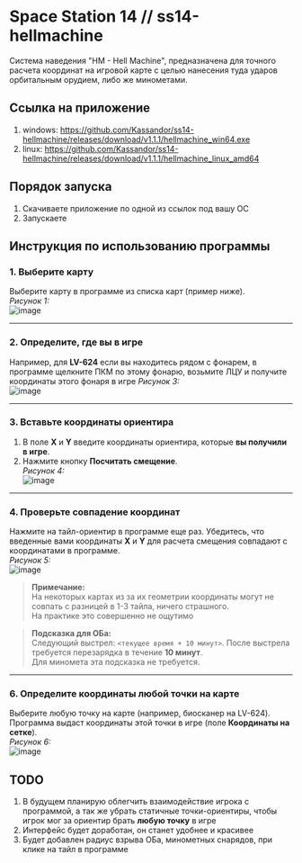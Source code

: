 # Space Station 14 // ss14-hellmachine
Система наведения "HM - Hell Machine", предназначена для точного расчета координат на игровой карте с целью нанесения туда ударов орбитальным орудием, либо же минометами.

## Ссылка на приложение
1. windows: https://github.com/Kassandor/ss14-hellmachine/releases/download/v1.1.1/hellmachine_win64.exe
2. linux: https://github.com/Kassandor/ss14-hellmachine/releases/download/v1.1.1/hellmachine_linux_amd64

## Порядок запуска
1. Скачиваете приложение по одной из ссылок под вашу ОС
2. Запускаете

## Инструкция по использованию программы

### 1. Выберите карту
Выберите карту в программе из списка карт (пример ниже).  
*Рисунок 1:*  
![image](https://github.com/user-attachments/assets/c0cea00a-e1e2-4bcc-a8e0-f2983e812cc0)

---

### 2. Определите, где вы в игре
Например, для **LV-624** если вы находитесь рядом с фонарем, в программе щелкните ПКМ по этому фонарю,
возьмите ЛЦУ и получите координаты этого фонаря в игре
*Рисунок 3:*  
![image](https://github.com/user-attachments/assets/0ae48788-5b32-488f-8d0b-eb58b6a44c73)

---

### 3. Вставьте координаты ориентира
1. В поле **X** и **Y** введите координаты ориентира, которые **вы получили в игре**.  
2. Нажмите кнопку **Посчитать смещение**.  
*Рисунок 4:*  
![image](https://github.com/user-attachments/assets/b65140cc-7938-4b39-aa74-ed7a2ca4d77a)

---

### 4. Проверьте совпадение координат
Нажмите на тайл-ориентир в программе еще раз. Убедитесь, что введенные вами координаты **X** и **Y** для расчета смещения совпадают с координатами в программе.  
*Рисунок 5:*  
![image](https://github.com/user-attachments/assets/33073449-8a38-4166-891a-c0c38fa2fa7a)

> **Примечание:**  
> На некоторых картах из за их геометрии координаты могут не совпать с разницей в 1-3 тайла, ничего страшного.  
> На практике это совершенно не ощутимо

> **Подсказка для ОБа:**  
> Следующий выстрел: `<текущее время + 10 минут>`. После выстрела требуется перезарядка в течение **10 минут**.  
> Для миномета эта подсказка не требуется.

---

### 6. Определите координаты любой точки на карте
Выберите любую точку на карте (например, биосканер на LV-624). Программа выдаст координаты этой точки в игре (поле **Координаты на сетке**).  
*Рисунок 6:*  
![image](https://github.com/user-attachments/assets/e3fa07aa-e3ba-4442-ac91-002615b78828)


## TODO
1. В будущем планирую облегчить взаимодействие игрока с программой, а так же убрать статичные точки-ориентиры, чтобы игрок мог за ориентир брать **любую точку** в игре
2. Интерфейс будет доработан, он станет удобнее и красивее
3. Будет добавлен радиус взрыва ОБа, минометных снарядов, при клике на тайл в программе


